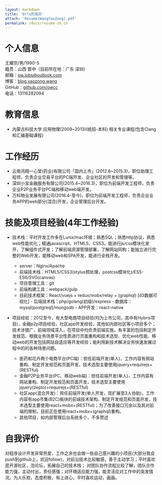 ```yaml
---
layout: markdown
title: 'Orlo的简历'
attach: 'Resume(WangYaoZong).pdf'
permalink: /docs/resume-zh_cn
---
```


# 个人信息

王耀宗/男/1990-5   
籍贯：山西 晋中（目前所在地：广东 深圳）  
邮箱：<a href="mailto:ow.jbos@outlook.com">ow.jobs@outlook.com</a>  
博客：[blog.yaozong.wang](http://blog.yaozong.wang)  
GitHub：[github.com/owcc](http://github.com/owcc)  
电话：13116282094

# 教育信息

+ 内蒙古科技大学 应用物理(2009~2013)(统招-本科) 相关专业课程(包含Clang和汇编基础课程)

# 工作经历

+ 云南鸿翔一心堂(药业)有限公司「国内上市」(2012.8~2015.3)，职位助理工程师，负责企业交易平台的PC端开发、企业社区的开发和管理等。
+ 深圳小宝金融服务有限公司(2015.4~2016.3)，职位为前端开发工程师，负责企业P2P业务平台PC端和移动web端开发。
+ 万科物业发展有限公司(2016.4-至今)，职位为前端开发工程师，负责企业业务APP的web部分(混合)开发，企业管理后台开发。

# 技能及项目经验(4年工作经验)

+ 技术栈：平时开发工作多在Lunix/mac环境；熟悉SQL；熟悉http协议，熟悉web性能优化；精通javascript、HTML5、CSS3，能进行js/css模块化发开，了解组件式开发；了解前端资源管理部署，了解网站同构；能独立进行完整的Web开发，能移动web和SPA开发，能进行全栈开发。
	- server：Nginx/Apache
	- 前端技术栈：HTML5/CSS3(stylus预处理，postcss模块化)/ES5-ES6/SVG(canvas)
	- 项目管理工具：git
 	- 前端构建工具：webpack/gulp
	- 目前技术框架：React/vuejs + redux/mobx/relay + (graphql) [d3数据可视化]
	- 后端技术栈：php/golang(初级)/express
	- 数据库：mysql(postgreql)/mongodb
	- APP开发：react-native
	
+ 项目经验：2012至今，有大型电商项目经验(均为上市公司，其中有Hybris项目)，金融p2p项目经验，社区app开发经验，其他如内部社区等小项目多个；技术涉猎广，前端领域深入，在项目中均负责前端实施，有丰富的包括制定开发规范、根据业务场景平台性质进行页面重构和技术选型、优化web性能、移动web的开发包括网站自适应等开发经验；能利用新技术解决业务快速发展过程中的的各种场景问题。
	 - 医药和花卉两个电商平台(PC端)：担任前端开发(单人)，工作内容有网站重构、制定开发规范和页面开发，技术选型主要使用jquery+requirejs+(RESTful)
	 - 金融P2P业务平台(PC、移动web端)：担任前端开发(单人)，工作内容有网站重构、制定开发规范和页面开发，技术选型主要使用jquery(zepto)+requirejs+(RESTful)
	 - 社区app(混合开发)：担任前端开发(单人开发，现扩展至3人协助)，工作内容有app市集(B2C)板块的前端技术架构、制定开发规范和页面开发，技术选型主要使用react+mobx+(RESTful)；为了改善接口冗余以及其对前端的限制，目前正在使用react+mobx+(graphql)重构。
	 - 其他项目，如内部管理后台系统多个，不多赘述
 
# 自我评价

对程序设计开发非常热爱，工作之余也会做一些自己感兴趣的小项目(大部分我会push到github上，欢迎follow)，对前沿技术比较敏感，善于主动学习；平时喜欢逛开源社区，泡论坛，拓展自己的技术栈；
对团队协作流程比较了解，团队合作能力强，主动付出，责任感强；对环境适应能力强，能灵活应对工作中的突发情况。为人乐观，态度积极，有上进心，平时喜欢运动，画画。
